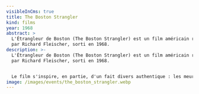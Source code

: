 ```yaml
---
visibleInCms: true
title: The Boston Strangler
kind: films
year: 1968
abstract: >
  L'Étrangleur de Boston (The Boston Strangler) est un film américain réalisé
  par Richard Fleischer, sorti en 1968.
description: >-
  L'Étrangleur de Boston (The Boston Strangler) est un film américain réalisé
  par Richard Fleischer, sorti en 1968.


  Le film s'inspire, en partie, d'un fait divers authentique : les meurtres en série d'Albert de Salvo qui assassina treize femmes (onze dans l'œuvre de Richard Fleischer) entre 1962 et 1964. The Boston Strangler évoque essentiellement un ouvrier-plombier victime d'un dédoublement de la personnalité : les antécédents liés à la personnalité du tueur n'apparaissent pas.
image: /images/events/the_boston_strangler.webp
---
```


